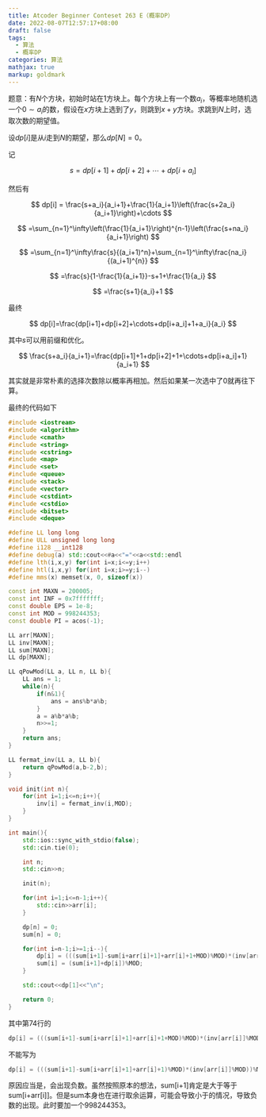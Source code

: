 ```yaml
---
title: Atcoder Beginner Conteset 263 E（概率DP）
date: 2022-08-07T12:57:17+08:00
draft: false
tags:
  - 算法
  - 概率DP
categories: 算法
mathjax: true
markup: goldmark
---
```


题意：有$N$个方块，初始时站在$1$方块上。每个方块上有一个数$a_i$，等概率地随机选一个$0\sim a_i$的数，假设在$x$方块上选到了$y$，则跳到$x+y$方块。求跳到$N$上时，选取次数的期望值。

设$dp[i]$是从$i$走到$N$的期望，那么$dp[N]=0$。

记

$$
s = dp[i+1]+dp[i+2]+\cdots+dp[i+a_i]
$$

然后有

$$
dp[i] = \frac{s+a_i}{a_i+1}+\frac{1}{a_i+1}\left(\frac{s+2a_i}{a_i+1}\right)+\cdots
$$

$$
=\sum_{n=1}^\infty\left(\frac{1}{a_i+1}\right)^{n-1}\left(\frac{s+na_i}{a_i+1}\right)
$$

$$
=\sum_{n=1}^\infty\frac{s}{(a_i+1)^n}+\sum_{n=1}^\infty\frac{na_i}{(a_i+1)^{n}}
$$

$$
=\frac{s}{1-\frac{1}{a_i+1}}-s+1+\frac{1}{a_i}
$$


$$
=\frac{s+1}{a_i}+1
$$

最终

$$
dp[i]=\frac{dp[i+1]+dp[i+2]+\cdots+dp[i+a_i]+1+a_i}{a_i}
$$

其中$s$可以用前缀和优化。

$$
\frac{s+a_i}{a_i+1}=\frac{dp[i+1]+1+dp[i+2]+1+\cdots+dp[i+a_i]+1}{a_i+1}
$$

其实就是非常朴素的选择次数除以概率再相加。然后如果某一次选中了0就再往下算。

最终的代码如下

```cpp
#include <iostream>
#include <algorithm>
#include <cmath>
#include <string>
#include <cstring>
#include <map>
#include <set>
#include <queue>
#include <stack>
#include <vector>
#include <cstdint>
#include <cstdio>
#include <bitset>
#include <deque>

#define LL long long
#define ULL unsigned long long
#define i128 __int128
#define debug(a) std::cout<<#a<<"="<<a<<std::endl
#define lth(i,x,y) for(int i=x;i<=y;i++)
#define htl(i,x,y) for(int i=x;i>=y;i--)
#define mms(x) memset(x, 0, sizeof(x))

const int MAXN = 200005;
const int INF = 0x7fffffff;
const double EPS = 1e-8;
const int MOD = 998244353;
const double PI = acos(-1);

LL arr[MAXN];
LL inv[MAXN];
LL sum[MAXN];
LL dp[MAXN];

LL qPowMod(LL a, LL n, LL b){
    LL ans = 1;
    while(n){
        if(n&1){
            ans = ans%b*a%b;
        }
        a = a%b*a%b;
        n>>=1;
    }
    return ans;
}

LL fermat_inv(LL a, LL b){
    return qPowMod(a,b-2,b);
}

void init(int n){
    for(int i=1;i<=n;i++){
        inv[i] = fermat_inv(i,MOD);
    }
}

int main(){
    std::ios::sync_with_stdio(false);
    std::cin.tie(0);

    int n;
    std::cin>>n;

    init(n);

    for(int i=1;i<=n-1;i++){
        std::cin>>arr[i];
    }

    dp[n] = 0;
    sum[n] = 0;

    for(int i=n-1;i>=1;i--){
        dp[i] = (((sum[i+1]-sum[i+arr[i]+1]+arr[i]+1+MOD)%MOD)*(inv[arr[i]]%MOD))%MOD;
        sum[i] = (sum[i+1]+dp[i])%MOD;
    }

    std::cout<<dp[1]<<"\n";

    return 0;
}
```

其中第74行的

```cpp
dp[i] = (((sum[i+1]-sum[i+arr[i]+1]+arr[i]+1+MOD)%MOD)*(inv[arr[i]]%MOD))%MOD;
```

不能写为

```cpp
dp[i] = (((sum[i+1]-sum[i+arr[i]+1]+arr[i]+1)%MOD)*(inv[arr[i]]%MOD))%MOD;
```

原因应当是，会出现负数。虽然按照原本的想法，sum[i+1]肯定是大于等于sum[i+arr[i]]。但是sum本身也在进行取余运算，可能会导致小于的情况，导致负数的出现。此时要加一个998244353。
